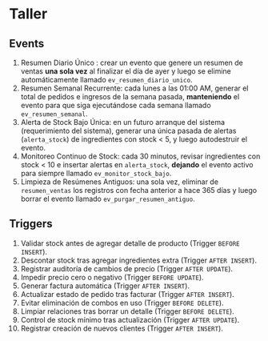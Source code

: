 # Taller

## Events

1. Resumen Diario Único : crear un evento que genere un resumen de ventas **una sola vez** al finalizar el día de ayer y luego se elimine automáticamente llamado `ev_resumen_diario_unico`.
2. Resumen Semanal Recurrente: cada lunes a las 01:00 AM, generar el total de pedidos e ingresos de la semana pasada, **manteniendo** el evento para que siga ejecutándose cada semana llamado `ev_resumen_semanal`.
3. Alerta de Stock Bajo Única: en un futuro arranque del sistema (requerimiento del sistema), generar una única pasada de alertas (`alerta_stock`) de ingredientes con stock < 5, y luego autodestruir el evento.
4. Monitoreo Continuo de Stock: cada 30 minutos, revisar ingredientes con stock < 10 e insertar alertas en `alerta_stock`, **dejando** el evento activo para siempre llamado `ev_monitor_stock_bajo`.
5. Limpieza de Resúmenes Antiguos: una sola vez, eliminar de `resumen_ventas` los registros con fecha anterior a hace 365 días y luego borrar el evento llamado `ev_purgar_resumen_antiguo`.

## Triggers

1. Validar stock antes de agregar detalle de producto (Trigger `BEFORE INSERT`).
2. Descontar stock tras agregar ingredientes extra (Trigger `AFTER INSERT`).
3. Registrar auditoría de cambios de precio (Trigger `AFTER UPDATE`).
4. Impedir precio cero o negativo (Trigger `BEFORE UPDATE`).
5. Generar factura automática (Trigger `AFTER INSERT`).
6. Actualizar estado de pedido tras facturar (Trigger `AFTER INSERT`).
7. Evitar eliminación de combos en uso (Trigger `BEFORE DELETE`).
8. Limpiar relaciones tras borrar un detalle (Trigger `BEFORE DELETE`).
9. Control de stock mínimo tras actualización (Trigger `AFTER UPDATE`).
10. Registrar creación de nuevos clientes (Trigger `AFTER INSERT`).
